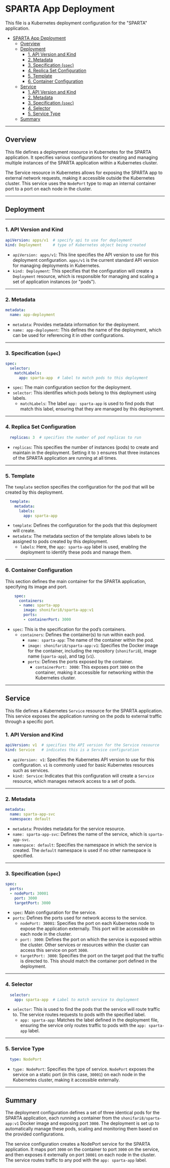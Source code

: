 # SPARTA App Deployment

This file is a Kubernetes deployment configuration for the "SPARTA" application.

- [SPARTA App Deployment](#sparta-app-deployment)
  - [Overview](#overview)
  - [Deployment](#deployment)
    - [1. API Version and Kind](#1-api-version-and-kind)
    - [2. Metadata](#2-metadata)
    - [3. Specification (`spec`)](#3-specification-spec)
    - [4. Replica Set Configuration](#4-replica-set-configuration)
    - [5. Template](#5-template)
    - [6. Container Configuration](#6-container-configuration)
  - [Service](#service)
    - [1. API Version and Kind](#1-api-version-and-kind-1)
    - [2. Metadata](#2-metadata-1)
    - [3. Specification (`spec`)](#3-specification-spec-1)
    - [4. Selector](#4-selector)
    - [5. Service Type](#5-service-type)
  - [Summary](#summary)

---

## Overview

This file defines a deployment resource in Kubernetes for the SPARTA application. It specifies various configurations for creating and managing multiple instances of the SPARTA application within a Kubernetes cluster.

The Service resource in Kubernetes allows for exposing the SPARTA app to external network requests, making it accessible outside the Kubernetes cluster. This service uses the `NodePort` type to map an internal container port to a port on each node in the cluster.

---

## Deployment

---

### 1. API Version and Kind

```yaml
apiVersion: apps/v1  # specify api to use for deployment
kind: Deployment     # type of Kubernetes object being created
```

- `apiVersion: apps/v1`: This line specifies the API version to use for this deployment configuration. `apps/v1` is the current standard API version for managing deployments in Kubernetes.
- `kind: Deployment`: This specifies that the configuration will create a `Deployment` resource, which is responsible for managing and scaling a set of application instances (or "pods").

---

### 2. Metadata

```yaml
metadata:
  name: app-deployment
```

- `metadata`: Provides metadata information for the deployment.
- `name: app-deployment`: This defines the name of the deployment, which can be used for referencing it in other configurations.

---

### 3. Specification (`spec`)

```yaml
spec:
  selector:
    matchLabels:
      app: sparta-app  # label to match pods to this deployment
```

- `spec`: The main configuration section for the deployment.
- `selector`: This identifies which pods belong to this deployment using labels.
  - `matchLabels`: The label `app: sparta-app` is used to find pods that match this label, ensuring that they are managed by this deployment.

---

### 4. Replica Set Configuration

```yaml
  replicas: 3  # specifies the number of pod replicas to run
```

- `replicas`: This specifies the number of instances (pods) to create and maintain in the deployment. Setting it to `3` ensures that three instances of the SPARTA application are running at all times.

---

### 5. Template

The `template` section specifies the configuration for the pod that will be created by this deployment.

```yaml
  template:
    metadata:
      labels:
        app: sparta-app
```

- `template`: Defines the configuration for the pods that this deployment will create.
- `metadata`: The metadata section of the template allows labels to be assigned to pods created by this deployment.
  - `labels`: Here, the `app: sparta-app` label is used, enabling the deployment to identify these pods and manage them.

---

### 6. Container Configuration

This section defines the main container for the SPARTA application, specifying its image and port.

```yaml
    spec:
      containers:
      - name: sparta-app
        image: shonifari8/sparta-app:v1
        ports:
        - containerPort: 3000
```

- `spec`: This is the specification for the pod’s containers.
  - `containers`: Defines the container(s) to run within each pod.
    - `name: sparta-app`: The name of the container within the pod.
    - `image: shonifari8/sparta-app:v1`: Specifies the Docker image for the container, including the repository (`shonifari8`), image name (`sparta-app`), and tag (`v1`).
    - `ports`: Defines the ports exposed by the container.
      - `containerPort: 3000`: This exposes port `3000` on the container, making it accessible for networking within the Kubernetes cluster.

---

## Service

This file defines a Kubernetes `Service` resource for the SPARTA application. This service exposes the application running on the pods to external traffic through a specific port.

### 1. API Version and Kind

```yaml
apiVersion: v1  # specifies the API version for the Service resource
kind: Service   # indicates this is a Service configuration
```

- `apiVersion: v1`: Specifies the Kubernetes API version to use for this configuration. `v1` is commonly used for basic Kubernetes resources such as services.
- `kind: Service`: Indicates that this configuration will create a `Service` resource, which manages network access to a set of pods.

---

### 2. Metadata

```yaml
metadata:
  name: sparta-app-svc
  namespace: default
```

- `metadata`: Provides metadata for the service resource.
- `name: sparta-app-svc`: Defines the name of the service, which is `sparta-app-svc`.
- `namespace: default`: Specifies the namespace in which the service is created. The `default` namespace is used if no other namespace is specified.

---

### 3. Specification (`spec`)

```yaml
spec:
  ports:
  - nodePort: 30001
    port: 3000
    targetPort: 3000
```

- `spec`: Main configuration for the service.
- `ports`: Defines the ports used for network access to the service.
  - `nodePort: 30001`: Specifies the port on each Kubernetes node to expose the application externally. This port will be accessible on each node in the cluster.
  - `port: 3000`: Defines the port on which the service is exposed within the cluster. Other services or resources within the cluster can access this service on port `3000`.
  - `targetPort: 3000`: Specifies the port on the target pod that the traffic is directed to. This should match the container port defined in the deployment.

---

### 4. Selector

```yaml
  selector:
    app: sparta-app  # Label to match service to deployment
```

- `selector`: This is used to find the pods that the service will route traffic to. The service routes requests to pods with the specified label.
  - `app: sparta-app`: Matches the label defined in the deployment file, ensuring the service only routes traffic to pods with the `app: sparta-app` label.

---

### 5. Service Type

```yaml
  type: NodePort
```

- `type: NodePort`: Specifies the type of service. `NodePort` exposes the service on a static port (in this case, `30001`) on each node in the Kubernetes cluster, making it accessible externally.

---

## Summary

The deployment configuration defines a set of three identical pods for the SPARTA application, each running a container from the `shonifari8/sparta-app:v1` Docker image and exposing port `3000`. The deployment is set up to automatically manage these pods, scaling and monitoring them based on the provided configurations.

The service configuration creates a NodePort service for the SPARTA application. It maps port `3000` on the container to port `3000` on the service, and then exposes it externally on port `30001` on each node in the cluster. The service routes traffic to any pod with the `app: sparta-app` label.
